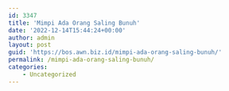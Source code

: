 ```yaml
---
id: 3347
title: 'Mimpi Ada Orang Saling Bunuh'
date: '2022-12-14T15:44:24+00:00'
author: admin
layout: post
guid: 'https://bos.awn.biz.id/mimpi-ada-orang-saling-bunuh/'
permalink: /mimpi-ada-orang-saling-bunuh/
categories:
    - Uncategorized
---
```



